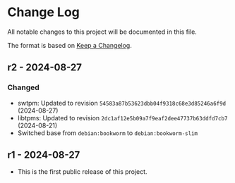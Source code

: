 # Change Log

All notable changes to this project will be documented in this file.

The format is based on [Keep a Changelog](http://keepachangelog.com/).

## r2 - 2024-08-27

### Changed
- swtpm: Updated to revision `54583a87b53623dbb04f9318c68e3d85246a6f9d`  (2024-08-27)
- libtpms: Updated to revision `2dc1af12e5b09a7f9eaf2dee47737b63ddfd7cb7` (2024-08-21)
- Switched base from `debian:bookworm` to `debian:bookworm-slim`

## r1 - 2024-08-27

- This is the first public release of this project.
